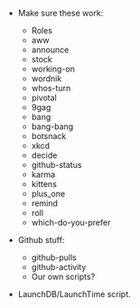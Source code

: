 - Make sure these work:
    - Roles
    - aww
    - announce
    - stock
    - working-on
    - wordnik
    - whos-turn
    - pivotal
    - 9gag
    - bang
    - bang-bang
    - botsnack
    - xkcd
    - decide
    - github-status
    - karma
    - kittens
    - plus_one
    - remind
    - roll
    - which-do-you-prefer

- Github stuff:
    - github-pulls
    - github-activity
    - Our own scripts?

- LaunchDB/LaunchTime script.